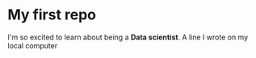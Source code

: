 # My first repo

I'm so excited to learn about being a **Data scientist**.
A line I wrote on my local computer 
